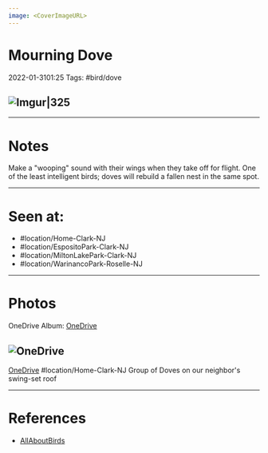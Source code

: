 ```yaml
---
image: <CoverImageURL>
---
```


# **Mourning Dove**
2022-01-3101:25
Tags: #bird/dove


## ![Imgur|325](https://i.imgur.com/NpT6MCJ.png)

---------------------------------------------------------------
# **Notes**
Make a "wooping" sound with their wings when they take off for flight. One of the least intelligent birds; doves will rebuild a fallen nest in the same spot. 

---------------------------------------------------------------
# Seen at:
-   #location/Home-Clark-NJ 
-   #location/EspositoPark-Clark-NJ
-   #location/MiltonLakePark-Clark-NJ 
-   #location/WarinancoPark-Roselle-NJ 

---------------------------------------------------------------
# **Photos**
OneDrive Album: [OneDrive](https://1drv.ms/u/s!AvaIuMdCo_w-xh4DK0I10iP2zF59?e=7Db0uY)

## ![OneDrive](https://sat02pap001files.storage.live.com/y4mdla5IWMzjTcfDxkptPgaa-shPTFJ2e4PBqc36QbcDItvbwo0s6tz6AwXwk58Miv8MwBHUHHPjU7o7yfZiLk1sjwDnHCNwZjNGfYNwLKZ4Lo-yBkiZCikeMZiy5kqInK_r8J15QQ1H1f3p33NaCoVDFqXS7znVGUZ2DnFMkSn0jHlBP2j2gjUpbeQa8W6mfeG?encodeFailures=1&width=1720&height=573)
[OneDrive](https://1drv.ms/u/s!AvaIuMdCo_w-yEDchBckAz_16aj1)
#location/Home-Clark-NJ 
Group of Doves on our neighbor's swing-set roof

---------------------------------------------------------------
# References
- [AllAboutBirds](https://www.allaboutbirds.org/guide/Mourning_Dove/overview)
